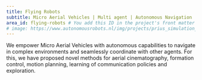 ```yaml
---
title: Flying Robots
subtitle: Micro Aerial Vehicles | Multi agent | Autonomous Navigation
area_id: flying-robots # You add this ID in the project's front matter to associate it with this research area.
# image: https://www.autonomousrobots.nl/img/projects/prius_simulation_image.png # Currently not used. Didn't see the use.
---
```

We empower Micro Aerial Vehicles with autonomous capabilities to navigate in complex environments and seamlessly coordinate with other agents. For this, we have proposed novel methods for aerial cinematography, formation control, motion planning, learning of communication policies and exploration.